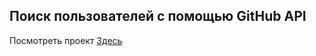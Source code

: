 ## Поиск пользователей с помощью GitHub API 

Посмотреть проект [Здесь](kivavlad.github.io/Devfinder/)

